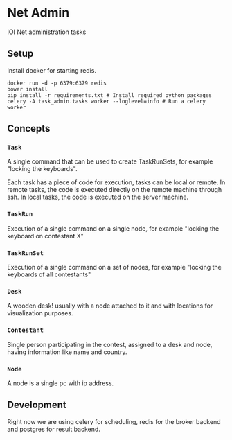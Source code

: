 # Net Admin
IOI Net administration tasks

## Setup

Install docker for starting redis.
```
docker run -d -p 6379:6379 redis
bower install
pip install -r requirements.txt # Install required python packages
celery -A task_admin.tasks worker --loglevel=info # Run a celery worker
```


## Concepts

### `Task`
  A single command that can be used to create TaskRunSets, for example "locking the keyboards".

  Each task has a piece of code for execution, tasks can be local or remote. In remote tasks, the 
  code is executed directly on the remote machine through ssh. In local tasks, the code is executed on the server machine.

### `TaskRun`
 Execution of a single command on a single node, for example "locking the keyboard on contestant X"

### `TaskRunSet`
 Execution of a single command on a set of nodes, for example "locking the keyboards of all contestants"

### `Desk`
 A wooden desk! usually with a node attached to it and with locations for visualization purposes.

### `Contestant`
 Single person participating in the contest, assigned to a desk and node, having information like name and country.

### `Node`
 A node is a single pc with ip address.


## Development

Right now we are using celery for scheduling, redis for the broker backend and postgres for result backend.
